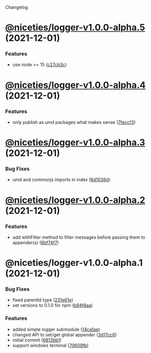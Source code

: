 Changelog

# [@niceties/logger-v1.0.0-alpha.5](https://github.com/kshutkin/niceties/compare/@niceties/logger-v1.0.0-alpha.4...@niceties/logger-v1.0.0-alpha.5) (2021-12-01)


### Features

* use node >= 15 ([c27cb3c](https://github.com/kshutkin/niceties/commit/c27cb3c43d2df7e7cf7c90cc77f39c2452235b90))

# [@niceties/logger-v1.0.0-alpha.4](https://github.com/kshutkin/niceties/compare/@niceties/logger-v1.0.0-alpha.3...@niceties/logger-v1.0.0-alpha.4) (2021-12-01)


### Features

* only publish as umd packages what makes sense ([7feccf3](https://github.com/kshutkin/niceties/commit/7feccf359670205aa224b391482ec898ae2048ec))

# [@niceties/logger-v1.0.0-alpha.3](https://github.com/kshutkin/niceties/compare/@niceties/logger-v1.0.0-alpha.2...@niceties/logger-v1.0.0-alpha.3) (2021-12-01)


### Bug Fixes

* umd and commonjs imports in index ([8d1036d](https://github.com/kshutkin/niceties/commit/8d1036d180d0ffe971a3a93621ae4e7b997e2d5c))

# [@niceties/logger-v1.0.0-alpha.2](https://github.com/kshutkin/niceties/compare/@niceties/logger-v1.0.0-alpha.1...@niceties/logger-v1.0.0-alpha.2) (2021-12-01)


### Features

* add withFilter method to filter messages before passing them to appender(s) ([6bf74f7](https://github.com/kshutkin/niceties/commit/6bf74f7758311eb1295e36da67aed30613b1d3b8))

# @niceties/logger-v1.0.0-alpha.1 (2021-12-01)


### Bug Fixes

* fixed parentId type ([231e61e](https://github.com/kshutkin/niceties/commit/231e61e592dd08ff6b89f8cb4082d7d89d122d06))
* set versions to 0.1.0 for npm ([b94f4aa](https://github.com/kshutkin/niceties/commit/b94f4aa230cc3ee720a67cae41539a023b18d41b))


### Features

* added simple logger submodule ([14ca1ae](https://github.com/kshutkin/niceties/commit/14ca1aec55eb6497554cd1d209503ed72ea76925))
* changed API to set/get global appender ([3d17cc6](https://github.com/kshutkin/niceties/commit/3d17cc68f1b1a2cec4688a0e1623dde27dc94736))
* initial commit ([6812bb1](https://github.com/kshutkin/niceties/commit/6812bb1d7f4f5d9f543c5784c9aeb3c070deed53))
* support windows terminal ([70609fb](https://github.com/kshutkin/niceties/commit/70609fb51b4faebc5a7b6ab13ca323cba6635e0f))

